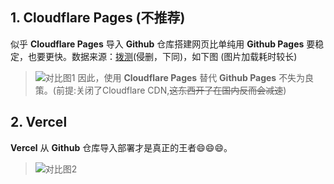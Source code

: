 ## 1. Cloudflare Pages (不推荐)
似乎 **Cloudflare Pages** 导入 **Github** 仓库搭建网页比单纯用 **Github Pages** 要稳定，也要更快。数据来源：[拨测](boce.com)(侵删，下同)，如下图 (图片加载耗时较长)
> ![对比图1](https://s1.ax1x.com/2023/02/04/pSy0SOK.jpg "明显差距")
因此，使用 **Cloudflare Pages** 替代 **Github Pages** 不失为良策。(前提:关闭了Cloudflare CDN,~~这东西开了在国内反而会减速~~)

## 2. Vercel 
**Vercel** 从 **Github** 仓库导入部署才是真正的王者😄😄😄。
> ![对比图2](https://s1.ax1x.com/2023/02/19/pSLoW2d.jpg "真正的王者")